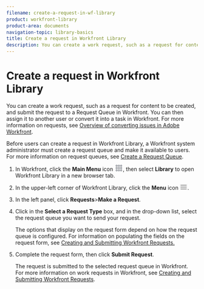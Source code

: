 ```yaml
---
filename: create-a-request-in-wf-library
product: workfront-library
product-area: documents
navigation-topic: library-basics
title: Create a request in Workfront Library
description: You can create a work request, such as a request for content to be created, and submit the request to a Request Queue in Workfront. You can then assign it to another user or convert it into a task in Workfront. For more information on requests, see Overview of converting issues in Adobe Workfront.
---
```


# Create a request in Workfront Library

You can create a work request, such as a request for content to be created, and submit the request to a Request Queue in Workfront. You can then assign it to another user or convert it into a task in Workfront. For more information on requests, see [Overview of converting issues in Adobe Workfront](../../../manage-work/issues/convert-issues/convert-issues.md).

Before users can create a request in Workfront Library, a Workfront system administrator must create a request queue and make it available to users. For more information on request queues, see [Create a Request Queue](../../../manage-work/requests/create-and-manage-request-queues/create-request-queue.md).

1. In Workfront, click the **Main Menu** icon ![](assets/main-menu-icon.png), then select **Library** to open Workfront Library in a new browser tab. 

1. In the upper-left corner of Workfront Library, click the **Menu** icon ![](assets/library-menu-icon.png).
1. In the left panel, click **Requests**>**Make a Request**.
1. Click in the **Select a Request Type** box, and in the drop-down list, select the request queue you want to send your request.

   The options that display on the request form depend on how the request queue is configured. For information on populating the fields on the request form, see [Creating and Submitting Workfront Requests.](create-submit-requests.md)

1. Complete the request form, then click **Submit Request**.

   The request is submitted to the selected request queue in Workfront. For more information on work requests in Workfront, see [Creating and Submitting Workfront Requests](create-submit-requests.md).

